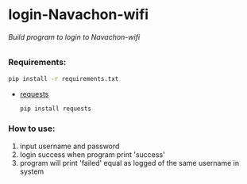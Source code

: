 # login-Navachon-wifi

###### Build program to login to Navachon-wifi

### Requirements:
```bash
pip install -r requirements.txt
```
- [requests](https://pypi.org/project/requests/)
  ```bash
  pip install requests
  ```

### How to use:
1. input username and password
2. login success when program print 'success'
3. program will print 'failed' equal as logged of the same username in system
